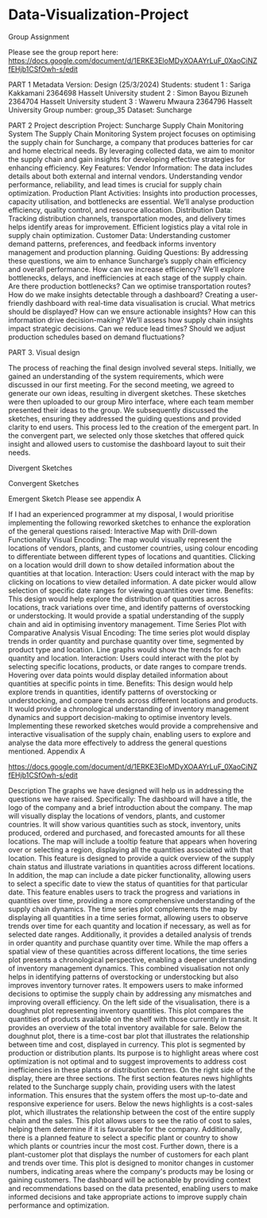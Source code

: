 # Data-Visualization-Project
Group Assignment

Please see the group report here: https://docs.google.com/document/d/1ERKE3EloMDyXOAAYrLuF_0XaoCiNZfEHjb1CSfOwh-s/edit

PART 1 Metadata
Version: Design (25/3/2024)
Students: student 1 : Sariga Kakkamani 2364698 Hasselt University
student 2 : Simon Bayou Bizuneh 2364704 Hasselt University
student 3 : Waweru Mwaura 2364796 Hasselt University
Group number: group_35
Dataset: Suncharge

PART 2 Project description
Project: Suncharge Supply Chain Monitoring System
The Supply Chain Monitoring System project focuses on optimising the supply chain for Suncharge, a company that produces batteries for car and home electrical needs. By leveraging collected data, we aim to monitor the supply chain and gain insights for developing effective strategies for enhancing efficiency.
Key Features:
Vendor Information: The data includes details about both external and internal vendors. Understanding vendor performance, reliability, and lead times is crucial for supply chain optimization.
Production Plant Activities: Insights into production processes, capacity utilisation, and bottlenecks are essential. We’ll analyse production efficiency, quality control, and resource allocation.
Distribution Data: Tracking distribution channels, transportation modes, and delivery times helps identify areas for improvement. Efficient logistics play a vital role in supply chain optimization.
Customer Data: Understanding customer demand patterns, preferences, and feedback informs inventory management and production planning.
Guiding Questions:
By addressing these questions, we aim to enhance Suncharge’s supply chain efficiency and overall performance.
How can we increase efficiency? We’ll explore bottlenecks, delays, and inefficiencies at each stage of the supply chain. Are there production bottlenecks? Can we optimise transportation routes?
How do we make insights detectable through a dashboard? Creating a user-friendly dashboard with real-time data visualisation is crucial. What metrics should be displayed? How can we ensure actionable insights?
How can this information drive decision-making? We’ll assess how supply chain insights impact strategic decisions. Can we reduce lead times? Should we adjust production schedules based on demand fluctuations?









PART 3. Visual design

The process of reaching the final design involved several steps. Initially, we gained an understanding of the system requirements, which were discussed in our first meeting. For the second meeting, we agreed to generate our own ideas, resulting in divergent sketches. These sketches were then uploaded to our group Miro interface, where each team member presented their ideas to the group. We subsequently discussed the sketches, ensuring they addressed the guiding questions and provided clarity to end users. This process led to the creation of the emergent part. In the convergent part, we selected only those sketches that offered quick insight and allowed users to customise the dashboard layout to suit their needs.

Divergent Sketches



Convergent Sketches








Emergent Sketch
  Please see appendix A

If I had an experienced programmer at my disposal, I would prioritise implementing the following reworked sketches to enhance the exploration of the general questions raised:
Interactive Map with Drill-down Functionality
Visual Encoding: The map would visually represent the locations of vendors, plants, and customer countries, using colour encoding to differentiate between different types of locations and quantities. Clicking on a location would drill down to show detailed information about the quantities at that location.
Interaction: Users could interact with the map by clicking on locations to view detailed information. A date picker would allow selection of specific date ranges for viewing quantities over time.
Benefits: This design would help explore the distribution of quantities across locations, track variations over time, and identify patterns of overstocking or understocking. It would provide a spatial understanding of the supply chain and aid in optimising inventory management.
Time Series Plot with Comparative Analysis
Visual Encoding: The time series plot would display trends in order quantity and purchase quantity over time, segmented by product type and location. Line graphs would show the trends for each quantity and location.
Interaction: Users could interact with the plot by selecting specific locations, products, or date ranges to compare trends. Hovering over data points would display detailed information about quantities at specific points in time.
Benefits: This design would help explore trends in quantities, identify patterns of overstocking or understocking, and compare trends across different locations and products. It would provide a chronological understanding of inventory management dynamics and support decision-making to optimise inventory levels.
Implementing these reworked sketches would provide a comprehensive and interactive visualisation of the supply chain, enabling users to explore and analyse the data more effectively to address the general questions mentioned.
Appendix A

https://docs.google.com/document/d/1ERKE3EloMDyXOAAYrLuF_0XaoCiNZfEHjb1CSfOwh-s/edit

Description 
The graphs we have designed will help us in addressing the questions we have raised. Specifically:
The dashboard will have a title, the logo of the company and a brief introduction about the company. 
The map will visually display the locations of vendors, plants, and customer countries. It will show various quantities such as stock, inventory, units produced, ordered and purchased, and forecasted amounts for all these locations. The map will include a tooltip feature that appears when hovering over or selecting a region, displaying all the quantities associated with that location. This feature is designed to provide a quick overview of the supply chain status and illustrate variations in quantities across different locations.  In addition, the map can include a date picker functionality, allowing users to select a specific date to view the status of quantities for that particular date. This feature enables users to track the progress and variations in quantities over time, providing a more comprehensive understanding of the supply chain dynamics.
The time series plot complements the map by displaying all quantities in a time series format, allowing users to observe trends over time for each quantity and location if necessary, as well as for selected date ranges. Additionally, it provides a detailed analysis of trends in order quantity and purchase quantity over time. While the map offers a spatial view of these quantities across different locations, the time series plot presents a chronological perspective, enabling a deeper understanding of inventory management dynamics. This combined visualisation not only helps in identifying patterns of overstocking or understocking but also improves inventory turnover rates. It empowers users to make informed decisions to optimise the supply chain by addressing any mismatches and improving overall efficiency.
On the left side of the visualisation, there is a doughnut plot representing inventory quantities. This plot compares the quantities of products available on the shelf with those currently in transit. It provides an overview of the total inventory available for sale. Below the doughnut plot, there is a time-cost bar plot that illustrates the relationship between time and cost, displayed in currency. This plot is segmented by production or distribution plants. Its purpose is to highlight areas where cost optimization is not optimal and to suggest improvements to address cost inefficiencies in these plants or distribution centres.
On the right side of the display, there are three sections. The first section features news highlights related to the Suncharge supply chain, providing users with the latest information. This ensures that the system offers the most up-to-date and responsive experience for users.
Below the news highlights is a cost-sales plot, which illustrates the relationship between the cost of the entire supply chain and the sales. This plot allows users to see the ratio of cost to sales, helping them determine if it is favourable for the company. Additionally, there is a planned feature to select a specific plant or country to show which plants or countries incur the most cost.
Further down, there is a plant-customer plot that displays the number of customers for each plant and trends over time. This plot is designed to monitor changes in customer numbers, indicating areas where the company's products may be losing or gaining customers.
The dashboard will be actionable by providing context and recommendations based on the data presented, enabling users to make informed decisions and take appropriate actions to improve supply chain performance and optimization.




